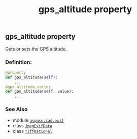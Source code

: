 ﻿---
title: gps_altitude property
second_title: Aspose.CAD for Python via .NET API References
description: 
type: docs
weight: 450
url: /python-net/aspose.cad.exif/jpegexifdata/gps_altitude/
is_root: false
---

## gps_altitude property


Gets or sets the GPS altitude.
### Definition:
```python
@property
def gps_altitude(self):
    ...
@gps_altitude.setter
def gps_altitude(self, value):
    ...
```

### See Also
* module [`aspose.cad.exif`](../../)
* class [`JpegExifData`](/cad/python-net/aspose.cad.exif/jpegexifdata)
* class [`TiffRational`](/cad/python-net/aspose.cad.fileformats.tiff/tiffrational)
